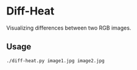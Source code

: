 # Diff-Heat
Visualizing differences between two RGB images.

## Usage
```
./diff-heat.py image1.jpg image2.jpg
```
